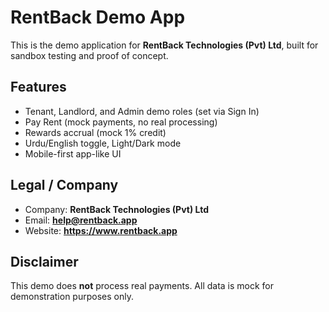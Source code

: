# RentBack Demo App

This is the demo application for **RentBack Technologies (Pvt) Ltd**, built for sandbox testing and proof of concept.

## Features
- Tenant, Landlord, and Admin demo roles (set via Sign In)
- Pay Rent (mock payments, no real processing)
- Rewards accrual (mock 1% credit)
- Urdu/English toggle, Light/Dark mode
- Mobile-first app-like UI

## Legal / Company
- Company: **RentBack Technologies (Pvt) Ltd**
- Email: **help@rentback.app**
- Website: **https://www.rentback.app**

## Disclaimer
This demo does **not** process real payments. All data is mock for demonstration purposes only.

